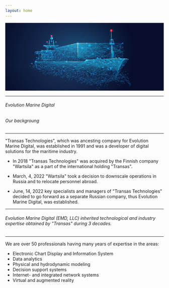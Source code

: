 ```yaml
---
layout: home
---
```


![](/assets/img/boat.png)

---
###### Evolution Marine Digital
###### Our backgroung
---

"Transas Technologies", which was ancesting company for Evolution Marine Digital, was established in 1991 and was a developer of digital solutions for the maritime industry. 

- In 2018 "Transas Technologies" was acquired by the Finnish company "Wartsila" as a part of the international holding "Transas".

- March, 4, 2022 "Wartsila" took a decision to downscale operations in Russia and to relocate personnel abroad.

- June, 14, 2022 key specialists and managers of "Transas Technologies" decided to go forward as a separate Russian company, thus Evolution Marine Digital, was established.

---
###### Evolution Marine Digital (EMD, LLC) inherited technological and industry expertise obtained by "Transas" during 3 decades. 
---

We are over 50 professionals having many years of expertise in the areas:

- Electronic Chart Display and Information System
- Data analytics
- Physical and hydrodynamic modeling
- Decision support systems
- Internet- and integrated network systems
- Virtual and augmented reality
